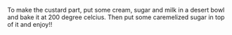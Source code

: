 To make the custard part, put some cream, sugar and milk in a desert bowl and bake it at 200 degree celcius. 
Then put some caremelized sugar in top of it and enjoy!!